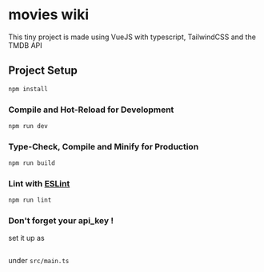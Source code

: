 # movies wiki

This tiny project is made using VueJS with typescript, TailwindCSS and the TMDB API

## Project Setup

```sh
npm install
```

### Compile and Hot-Reload for Development

```sh
npm run dev
```

### Type-Check, Compile and Minify for Production

```sh
npm run build
```

### Lint with [ESLint](https://eslint.org/)

```sh
npm run lint
```

### Don't forget your api_key !
set it up as
```app.config.globalProperties.api_key
```
under
```src/main.ts```

